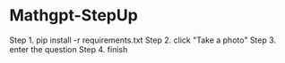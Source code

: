 # Mathgpt-StepUp

Step 1. pip install -r requirements.txt
Step 2. click "Take a photo"
Step 3. enter the question
Step 4. finish
